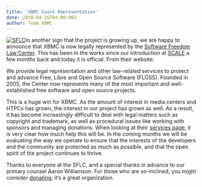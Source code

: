 ```yaml
---
title: 'XBMC Gains Representation'
date: 2010-04-26T04:00:00Z
author: Team XBMC
---
```

[![](/sites/default/files/uploads/sflc-139x101.png "SFLC")](http://www.softwarefreedom.org)In another sign that the project is growing up, we are happy to announce that XBMC is now legally represented by the [Software Freedom Law Center](http://www.softwarefreedom.org/). This has been in the works since our introduction at [SCALE](/article/scale-2010-report) a few months back and today it is official. From their website:

 We provide legal representation and other law-related services to protect and advance Free, Libre and Open Source Software (FLOSS). Founded in 2005, the Center now represents many of the most important and well-established free software and open source projects.

 This is a huge win for XBMC. As the amount of interest in media centers and HTPCs has grown, the interest in our project has grown as well. As a result, it has become increasingly difficult to deal with legal matters such as copyright and trademark, as well as procedural issues like working with sponsors and managing donations. When looking at their [services page](http://www.softwarefreedom.org/services/), it is very clear how much help this will be. In the coming months we will be evaluating the way we operate to ensure that the interests of the developers and the community are protected as much as possible, and that the open spirit of the project continues to thrive.

 Thanks to everyone at the SFLC, and a special thanks in advance to our primary counsel Aaron Williamson. For those who are so-inclined, you might consider [donating](http://www.softwarefreedom.org/donate/); it’s a great organization.

 